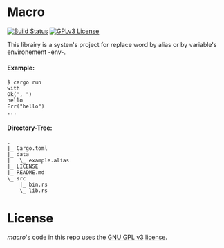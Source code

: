 Macro
=====

[![Build Status](https://travis-ci.org/adjivas/macro.svg)](https://travis-ci.org/adjivas/macro)
[![GPLv3 License](http://img.shields.io/badge/license-GPLv3-blue.svg)](https://www.gnu.org/copyleft/gpl.html)

This librairy is a systen's project for replace word by alias or by variable's environement -env-.

#### Example:
```shell
$ cargo run
with
Ok(", ")
hello
Err("hello")
...
```

#### Directory-Tree:

```shell
.
|_ Cargo.toml
|_ data
|   \_ example.alias
|_ LICENSE
|_ README.md
\_ src
    |_ bin.rs
    \_ lib.rs
```

# License
*macro*'s code in this repo uses the [GNU GPL v3](http://www.gnu.org/licenses/gpl-3.0.html) [license](https://github.com/adjivas/macro/blob/master/LICENSE).
